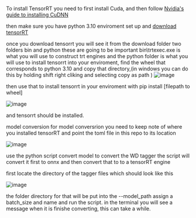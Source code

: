 To install TensorRT you need to first install Cuda, and then follow <a href="https://docs.nvidia.com/deeplearning/cudnn/install-guide/index.html"> Nvidia's guide to installing CuDNN</a>

then make sure you have python 3.10 enviroment set up and <a href="https://developer.nvidia.com/tensorrt"> download tensorRT </a>

once you download tensorrt you will see it from the download folder two folders bin and python these are going to be important 
bin\trtexec.exe is what you will use to construct trt engines and 
the python folder is what you will use to install tensorrt into your enviroment, 
find the wheel that corresponds to python 3.10 and copy that directory,(in windows you can do this by holding shift right cliking and selecting copy as path )
![image](https://github.com/bdiaz29/autotagger/assets/16212103/756c57dc-a498-4de9-ab34-0c2f31051f86)

then use that to install tensorrt in your enviroment with pip install [filepath to wheel]

![image](https://github.com/bdiaz29/autotagger/assets/16212103/71104486-4f36-44c6-8a94-4f7ca46ac76b)

and tensorrt should be installed.

model conversion
for model conversrion you need to keep note of where you installed tensorRT and point the toml file in this repo to its location 


![image](https://github.com/bdiaz29/ConvertTagger2TensorRT/assets/16212103/ee89d2c9-389a-4fb1-8b68-189fc72e7046)


use the python script convert model to convert the WD tagger
the script will convert it first to onnx and then convert that to to a tensorRT engine

first locate the directory of the tagger files which should look like this 

![image](https://github.com/bdiaz29/ConvertTagger2TensorRT/assets/16212103/072fc3b4-7b0b-4d93-a996-8baed93d275b)

the folder directory for that will be put into the --model_path
assign a batch_size and name and run the script.
in the terminal you will see a message when it is finishe converting, 
this can take a while. 
